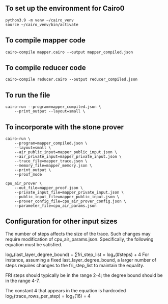 ## To set up the environment for Cairo0
```
python3.9 -m venv ~/cairo_venv
source ~/cairo_venv/bin/activate
```
## To compile mapper code
```
cairo-compile mapper.cairo --output mapper_compiled.json
```

## To compile reducer code
```
cairo-compile reducer.cairo --output reducer_compiled.json
```
## To run the file
```
cairo-run --program=mapper_compiled.json \
    --print_output --layout=small \
```

## To incorporate with the stone prover
```
cairo-run \
    --program=mapper_compiled.json \
    --layout=small \
    --air_public_input=mapper_public_input.json \
    --air_private_input=mapper_private_input.json \
    --trace_file=mapper_trace.json \
    --memory_file=mapper_memory.json \
    --print_output \
    --proof_mode
```

```
cpu_air_prover \
    --out_file=mapper_proof.json \
    --private_input_file=mapper_private_input.json \
    --public_input_file=mapper_public_input.json \
    --prover_config_file=cpu_air_prover_config.json \
    --parameter_file=cpu_air_params.json
```

## Configuration for other input sizes
The number of steps affects the size of the trace. Such changes may require modification of cpu_air_params.json. Specifically, the following equation must be satisfied.

log₂(last_layer_degree_bound) + ∑fri_step_list = log₂(#steps) + 4
For instance, assuming a fixed last_layer_degree_bound, a larger number of steps requires changes to the fri_step_list to maintain the equality.

FRI steps should typically be in the range 2-4; the degree bound should be in the range 4-7.

The constant 4 that appears in the equation is hardcoded log₂(trace_rows_per_step) = log₂(16) = 4
